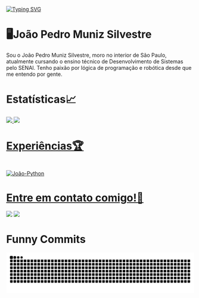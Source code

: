 [![Typing SVG](https://readme-typing-svg.demolab.com/?lines=Bem+Vindo(a)+ao+meu+perfil!&color=e54bc1&size=25&pause=1200&center=false&vCenter=false&ramdom=false)](https://git.io/typing-svg)

# 🖥️João Pedro Muniz Silvestre

Sou o João Pedro Muniz Silvestre, moro no interior de São Paulo, atualmente cursando o ensino técnico de Desenvolvimento de Sistemas pelo SENAI. Tenho paixão por lógica de programação e robótica desde que me entendo por gente. 

# Estatísticas📈
<div>
  <a href="https://github.com/joaomnz13">
  <img height="180cm" src="https://github-readme-stats.vercel.app/api?username=joaomnz13&show_icons=true&theme=jolly&include_all_comits=true&count_private=true"/>
  <img height="100cm" src="https://github-readme-stats.vercel.app/api/top-langs/?username=joaomnz13&layout=compact&langs_count-16&theme=jolly"/>
</div>

# Experiências🏆
<div style="display: inline_block"><br>
  <img align="center" alt="João-Python" height="60" src="https://cdn.jsdelivr.net/gh/devicons/devicon@latest/icons/python/python-original.svg" />
</div>

# Entre em contato comigo!📨
<div>
  <a href="https://instagram.com/joao.mnz_" target="=_blank"><img height="25" src="https://img.shields.io/badge/Instagram-E4405F?style=for-the-badge&logo=instagram&logoColor=white" target="_blank"></a>
  <a href="mailto:joao.munizsenai25@gmail.com" target="=_blank"><img height="25" src="https://img.shields.io/badge/Gmail-D14836?style=for-the-badge&logo=gmail&logoColor=white" target="_blank"></a>
</div>

# Funny Commits
<picture align="center">
  <source media="(prefers-color-scheme: dark)" srcset="https://raw.githubusercontent.com/joaomnz13/joaomnz13/output/github-contribution-grid-snake-dark.svg">
  <source media="(prefers-color-scheme: light)" srcset="https://raw.githubusercontent.com/joaomnz13/joaomnz13/output/github-contribution-grid-snake-dark.svg">
  <img align="center" alt="github contribution grid snake animation" src="https://raw.githubusercontent.com/joaomnz13/joaomnz13/output/github-contribution-grid-snake.svg">
</picture>
